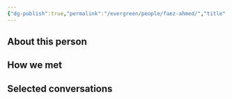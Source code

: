 ```yaml
---
{"dg-publish":true,"permalink":"/evergreen/people/faez-ahmed/","title":"Assistant Professor Mechanical Engineering","tags":["people"]}
---
```


## About this person


## How we met


## Selected conversations
